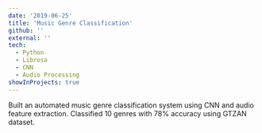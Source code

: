 ```yaml
---
date: '2019-06-25'
title: 'Music Genre Classification'
github: ''
external: ''
tech:
  - Python
  - Librosa
  - CNN
  - Audio Processing
showInProjects: true
---
```


Built an automated music genre classification system using CNN and audio feature extraction. Classified 10 genres with 78% accuracy using GTZAN dataset.
